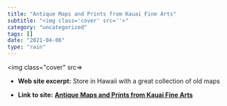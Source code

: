 ```yaml
---
title: "Antique Maps and Prints from Kauai Fine Arts"
subtitle: "<img class='cover' src=''>"
category: "uncategorized"
tags: []
date: "2021-04-06"
type: "rain"
---
```

<img class="cover" src=>



* **Web site excerpt:** Store in Hawaii with a great collection of old maps

* **Link to site:** **[Antique Maps and Prints from Kauai Fine Arts](http://www.brunias.com)**